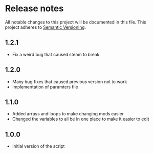 # Release notes
All notable changes to this project will be documented in this file.
This project adheres to [Semantic Versioning](http://semver.org/).

## 1.2.1
- Fix a weird bug that caused steam to break

## 1.2.0
- Many bug fixes that caused previous version not to work
- Implementation of paramters file

## 1.1.0
- Added arrays and loops to make changing mods easier
- Changed the variables to all be in one place to make it easier to edit

## 1.0.0
- Initial version of the script